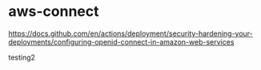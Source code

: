 # aws-connect

https://docs.github.com/en/actions/deployment/security-hardening-your-deployments/configuring-openid-connect-in-amazon-web-services

testing2
